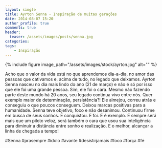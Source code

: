 ```yaml
---
layout: single
title: Ayrton Senna - Inspiração de muitas gerações
date: 2014-08-07 15:20
author_profile: true
comments: true
header:
  teaser: /assets/images/posts/senna.jpg
categories: 
tags: 
    - Inspiração
---
```


{% include figure image_path="/assets/images/stock/ayrton.jpg" alt=""  %}

Acho que o valor da vida está no que aprendemos dia-a-dia, no amor das pessoas que cativamos e, acima de tudo, no legado que deixamos. Ayrton Senna nasceu no dia mais lindo do ano (21 de março) e não é só por isso que ele foi uma grande pessoa. Sim, ele foi o cara. Mesmo não fazendo parte deste mundo há 20 anos, seu legado continua vivo entre nós. Quer exemplo maior de determinação, persistência?! Ele almejou, correu atrás e conseguiu o que poucos conseguem. Deixou marcas positivas para a humanidade. Senna teve objetivo, foco e não desanimou. Continuou firme em busca de seus sonhos. E conquistou. E foi. E é exemplo. E sempre será mais que um piloto veloz, será também o cara que usou sua inteligência para diminuir a distância entre sonho e realização. E o melhor, alcançar a linha de chegada a tempo! 

#Senna #prasempre #ídolo #avante #desistirjamais #foco #força #fé

